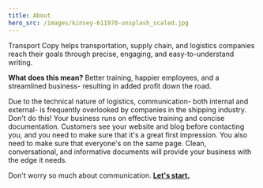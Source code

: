 ```yaml
---
title: About
hero_src: /images/kinsey-611970-unsplash_scaled.jpg
---
```

Transport Copy helps transportation, supply chain, and logistics companies reach their goals through precise, engaging, and easy-to-understand writing.

**What does this mean?** Better training, happier employees, and a streamlined business- resulting in added profit down the road.

Due to the technical nature of logistics, communication- both internal and external- is frequently overlooked by companies in the shipping industry. Don't do this! Your business runs on effective training and concise documentation. Customers see your website and blog before contacting you, and you need to make sure that it's a great first impression. You also need to make sure that everyone's on the same page. Clean, conversational, and informative documents will provide your business with the edge it needs.

Don't worry so much about communication. **[Let's start.](/contact)**
